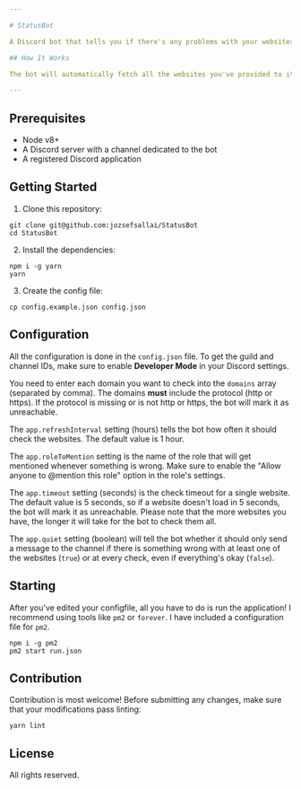 ```yaml
---

# StatusBot

A Discord bot that tells you if there's any problems with your websites. The app will send a new message to a specific channel from a specific Discord server at a given refresh interval.

## How It Works

The bot will automatically fetch all the websites you've provided to it and see if they are accessible. Then it will send a message to the channel you've specified, at a given refresh interval. The bot will separate the sites that are unavailable and the ones that throw an HTTP status code that is greater than or equal to 400, and will show them separately in the Discord message. Unless quiet mode is enabled, the bot will send a message even if all your websites are functional.

---
```


## Prerequisites
 * Node v8+
 * A Discord server with a channel dedicated to the bot
 * A registered Discord application

## Getting Started

1. Clone this repository:
```
git clone git@github.com:jozsefsallai/StatusBot
cd StatusBot
```

2. Install the dependencies:
```
npm i -g yarn
yarn
```

3. Create the config file:
```
cp config.example.json config.json
```

## Configuration

All the configuration is done in the `config.json` file. To get the guild and channel IDs, make sure to enable **Developer Mode** in your Discord settings. 

You need to enter each domain you want to check into the `domains` array (separated by comma). The domains **must** include the protocol (http or https). If the protocol is missing or is not http or https, the bot will mark it as unreachable.

The `app.refreshInterval` setting (hours) tells the bot how often it should check the websites. The default value is 1 hour.

The `app.roleToMention` setting is the name of the role that will get mentioned whenever something is wrong. Make sure to enable the "Allow anyone to @mention this role" option in the role's settings.

The `app.timeout` setting (seconds) is the check timeout for a single website. The default value is 5 seconds, so if a website doesn't load in 5 seconds, the bot will mark it as unreachable. Please note that the more websites you have, the longer it will take for the bot to check them all.

The `app.quiet` setting (boolean) will tell the bot whether it should only send a message to the channel if there is something wrong with at least one of the websites (`true`) or at every check, even if everything's okay (`false`).

## Starting

After you've edited your configfile, all you have to do is run the application! I recommend using tools like `pm2` or `forever`. I have included a configuration file for `pm2`.

```
npm i -g pm2
pm2 start run.json
```

## Contribution

Contribution is most welcome! Before submitting any changes, make sure that your modifications pass linting:

```
yarn lint
```

## License

All rights reserved.
